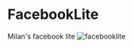 # FacebookLite
Milan's facebook lite
![facebooklite](https://github.com/Pifuacodegal/FacebookLite/assets/143063013/ce0b7b56-76ba-4ab5-b59a-5694634fed05)
